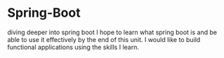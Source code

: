# Spring-Boot
diving deeper into spring boot
I hope to learn what spring boot is and be able to use it effectively by the end of this unit.
I would like to build functional applications using the skills I learn. 